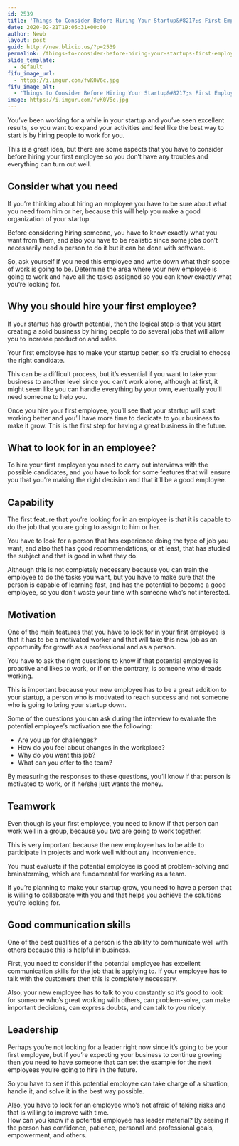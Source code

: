 ```yaml
---
id: 2539
title: 'Things to Consider Before Hiring Your Startup&#8217;s First Employee'
date: 2020-02-21T19:05:31+00:00
author: Newb
layout: post
guid: http://new.blicio.us/?p=2539
permalink: /things-to-consider-before-hiring-your-startups-first-employee/
slide_template:
  - default
fifu_image_url:
  - https://i.imgur.com/fvK0V6c.jpg
fifu_image_alt:
  - 'Things to Consider Before Hiring Your Startup&#8217;s First Employee'
image: https://i.imgur.com/fvK0V6c.jpg
---
```

You’ve been working for a while in your startup and you’ve seen excellent results, so you want to expand your activities and feel like the best way to start is by hiring people to work for you.

This is a great idea, but there are some aspects that you have to consider before hiring your first employee so you don’t have any troubles and everything can turn out well.

## Consider what you need

If you’re thinking about hiring an employee you have to be sure about what you need from him or her, because this will help you make a good organization of your startup.

Before considering hiring someone, you have to know exactly what you want from them, and also you have to be realistic since some jobs don’t necessarily need a person to do it but it can be done with software.

So, ask yourself if you need this employee and write down what their scope of work is going to be. Determine the area where your new employee is going to work and have all the tasks assigned so you can know exactly what you’re looking for.

## Why you should hire your first employee?

If your startup has growth potential, then the logical step is that you start creating a solid business by hiring people to do several jobs that will allow you to increase production and sales.

Your first employee has to make your startup better, so it’s crucial to choose the right candidate.

This can be a difficult process, but it’s essential if you want to take your business to another level since you can’t work alone, although at first, it might seem like you can handle everything by your own, eventually you’ll need someone to help you.

Once you hire your first employee, you’ll see that your startup will start working better and you’ll have more time to dedicate to your business to make it grow. This is the first step for having a great business in the future.

## What to look for in an employee?

To hire your first employee you need to carry out interviews with the possible candidates, and you have to look for some features that will ensure you that you’re making the right decision and that it’ll be a good employee.

## Capability

The first feature that you’re looking for in an employee is that it is capable to do the job that you are going to assign to him or her.

You have to look for a person that has experience doing the type of job you want, and also that has good recommendations, or at least, that has studied the subject and that is good in what they do.

Although this is not completely necessary because you can train the employee to do the tasks you want, but you have to make sure that the person is capable of learning fast, and has the potential to become a good employee, so you don’t waste your time with someone who’s not interested.

## Motivation

One of the main features that you have to look for in your first employee is that it has to be a motivated worker and that will take this new job as an opportunity for growth as a professional and as a person.

You have to ask the right questions to know if that potential employee is proactive and likes to work, or if on the contrary, is someone who dreads working.

This is important because your new employee has to be a great addition to your startup, a person who is motivated to reach success and not someone who is going to bring your startup down.

Some of the questions you can ask during the interview to evaluate the potential employee’s motivation are the following:

  * Are you up for challenges?
  * How do you feel about changes in the workplace?
  * Why do you want this job?
  * What can you offer to the team?

By measuring the responses to these questions, you’ll know if that person is motivated to work, or if he/she just wants the money.

## Teamwork

Even though is your first employee, you need to know if that person can work well in a group, because you two are going to work together.

This is very important because the new employee has to be able to participate in projects and work well without any inconvenience.

You must evaluate if the potential employee is good at problem-solving and brainstorming, which are fundamental for working as a team.

If you’re planning to make your startup grow, you need to have a person that is willing to collaborate with you and that helps you achieve the solutions you’re looking for.

## Good communication skills

One of the best qualities of a person is the ability to communicate well with others because this is helpful in business.

First, you need to consider if the potential employee has excellent communication skills for the job that is applying to. If your employee has to talk with the customers then this is completely necessary.

Also, your new employee has to talk to you constantly so it’s good to look for someone who’s great working with others, can problem-solve, can make important decisions, can express doubts, and can talk to you nicely.

## Leadership

Perhaps you’re not looking for a leader right now since it’s going to be your first employee, but if you’re expecting your business to continue growing then you need to have someone that can set the example for the next employees you’re going to hire in the future.

So you have to see if this potential employee can take charge of a situation, handle it, and solve it in the best way possible.

Also, you have to look for an employee who’s not afraid of taking risks and that is willing to improve with time.  
How can you know if a potential employee has leader material? By seeing if the person has confidence, patience, personal and professional goals, empowerment, and others.